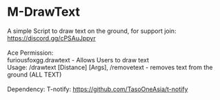 # M-DrawText
A simple Script to draw text on  the ground, for support join: https://discord.gg/cPSAuJppyr
<br/><br/>Ace Permission: 
<br/>furiousfoxgg.drawtext - Allows Users to draw text
<br/>Usage: /drawtext [Distance] [Args], /removetext - removes text from the ground (ALL TEXT)
<br/><br/>Dependency: T-notify: https://github.com/TasoOneAsia/t-notify

